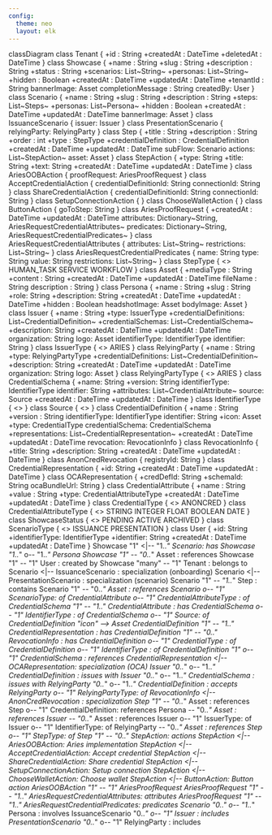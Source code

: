 ```yaml
---
config:
  theme: neo
  layout: elk
---
```

classDiagram
    class Tenant {
        +id : String
        +createdAt : DateTime
        +deletedAt : DateTime
    }
    class Showcase {
        +name : String
        +slug : String
        +description : String
        +status : String
        +scenarios: List~String~
        +personas: List~String~
        +hidden : Boolean
        +createdAt : DateTime
        +updatedAt : DateTime
        +tenantId : String
        bannerImage: Asset
        completionMessage : String
        createdBy: User
    }
    class Scenario {
        <!-- Scenarios is a collection of workflows -->
        +name : String
        +slug : String
        +description : String
        +steps: List~Steps~
        +personas: List~Persona~
        +hidden : Boolean
        +createdAt : DateTime
        +updatedAt : DateTime
        bannerImage: Asset
    }
    class IssuanceScenario {
        issuer: Issuer
    }
    class PresentationScenario {
        relyingParty: RelyingParty
    }
    class Step {
        +title : String
        +description : String
        +order : int
        +type : StepType
        +credentialDefinition : CredentialDefinition
        +createdAt : DateTime
        +updatedAt : DateTime
        subFlow: Scenario
        actions: List~StepAction~
        asset: Asset
    }
    class StepAction {
        +type: String
        +title: String
        +text: String
        +createdAt : DateTime
        +updatedAt : DateTime
    }
    class AriesOOBAction {
        proofRequest: AriesProofRequest
    }
    class AcceptCredentialAction {
        credentialDefinitionId: String
        connectionId: String
    }
    class ShareCredentialAction {
        credentialDefinitionId: String
        connectionId: String
    }
    class SetupConnectionAction {
    }
    class ChooseWalletAction {
    }
    class ButtonAction {
        goToStep: String
    }
    class AriesProofRequest {
        +createdAt : DateTime
        +updatedAt : DateTime
        attributes: Dictionary~String, AriesRequestCredentialAttributes~
        predicates: Dictionary~String, AriesRequestCredentialPredicates~
    }
    class AriesRequestCredentialAttributes {
        attributes: List~String~
        restrictions: List~String~
    }
    class AriesRequestCredentialPredicates {
        name: String
        type: String
        value: String
        restrictions: List~String~
    }
    class StepType {
        <<enumeration>>
        HUMAN_TASK
        SERVICE
        WORKFLOW
    }
    class Asset {
        +mediaType : String
        +content : String
        +createdAt : DateTime
        +updatedAt : DateTime
        fileName : String
        description : String
    }
    class Persona {
        +name : String
        +slug : String
        +role: String
        +description: String
        +createdAt : DateTime
        +updatedAt : DateTime
        +hidden : Boolean
        headshotImage: Asset
        bodyImage: Asset
    }
    class Issuer {
        +name : String
        +type: IssuerType
        +credentialDefinitions: List~CredentialDefinition~
        +credentialSchemas: List~CredentialSchema~
        +description: String
        +createdAt : DateTime
        +updatedAt : DateTime
        organization: String
        logo: Asset
        identifierType: IdentifierType
        identifier: String
    }
    class IssuerType {
        <<enumeration>>
        ARIES
    }
    class RelyingParty {
        +name : String
        +type: RelyingPartyType
        +credentialDefinitions: List~CredentialDefinition~
        +description: String
        +createdAt : DateTime
        +updatedAt : DateTime
        organization: String
        logo: Asset
    }
    class RelyingPartyType {
        <<enumeration>>
        ARIES
    }
    class CredentialSchema {
        +name: String
        +version: String
        identifierType: IdentifierType
        identifier: String
        +attributes: List~CredentialAttribute~
        source: Source
        +createdAt : DateTime
        +updatedAt : DateTime
    }
    class IdentifierType {
        <<enumeration>>
    }
    class Source {
        <<enumeration>>
    }
    class CredentialDefinition {
        +name : String
        +version : String
        identifierType: IdentifierType
        identifier: String
        +icon: Asset
        +type: CredentialType
         credentialSchema: CredentialSchema
        +representations: List~CredentialRepresentation~
        +createdAt : DateTime
        +updatedAt : DateTime
        revocation: RevocationInfo
   }
   class RevocationInfo {
        +title: String
        +description: String
        +createdAt : DateTime
        +updatedAt : DateTime
   }
   class AnonCredRevocation {
        registryId: String
   }
   class CredentialRepresentation {
        +id: String
        +createdAt : DateTime
        +updatedAt : DateTime
   }
   class OCARepresentation {
       +credDefId: String
       +schemaId: String
       ocaBundleUrl: String
   }
    class CredentialAttribute {
        +name : String
        +value : String
        +type: CredentialAttributeType
        +createdAt : DateTime
        +updatedAt : DateTime
    }
    class CredentialType {
        <<enumeration>>
        ANONCRED
    }
   class CredentialAttributeType {
    <<enumeration>>
    STRING
    INTEGER
    FLOAT
    BOOLEAN
    DATE
   }
   class ShowcaseStatus {
    <<enumeration>>
    PENDING
    ACTIVE
    ARCHIVED
   }
   class ScenarioType {
    <<enumeration>>
    ISSUANCE
    PRESENTATION
   }
   class User {
    +id: String
    +identifierType: IdentifierType
    +identifier: String
    +createdAt : DateTime
    +updatedAt : DateTime
   }
    Showcase "1" <|-- "1..*" Scenario: has
    Showcase "1..*" o-- "1..*" Persona
    Showcase "1" -- "0..*" Asset : references
    Showcase "1" -- "1" User : created by
    Showcase "many" -- "1" Tenant : belongs to
    Scenario <|-- IssuanceScenario : specialization (onboarding)
    Scenario <|-- PresentationScenario : specialization (scenario)
    Scenario "1" *-- "1..*" Step : contains
    Scenario "1" -- "0..*" Asset : references
    Scenario o-- "1" ScenarioType: of
    CredentialAttribute  o-- "1" CredentialAttributeType : of
    CredentialSchema "1" *-- "1..*" CredentialAttribute : has
    CredentialSchema o-- "1" IdentifierType : of
    CredentialSchema o-- "1" Source: of
    CredentialDefinition "icon" --> Asset
    CredentialDefinition "1" *-- "1..*" CredentialRepresentation : has
    CredentialDefinition "1" *-- "0..*" RevocationInfo : has
    CredentialDefinition  o-- "1" CredentialType : of
    CredentialDefinition o-- "1" IdentifierType : of
    CredentialDefinition "1" o-- "1" CredentialSchema : references
    CredentialRepresentation <|-- OCARepresentation: specialization (OCA)
    Issuer "0..*" o-- "1..*" CredentialDefinition : issues with
    Issuer "0..*" o-- "1..*" CredentialSchema : issues with
    RelyingParty "0..*" o-- "1..*" CredentialDefinition : accepts
    RelyingParty o-- "1" RelyingPartyType: of
    RevocationInfo <|-- AnonCredRevocation : specialization
    Step "1" -- "0..*" Asset : references
    Step o-- "1" CredentialDefinition: references
    Persona -- "0..*" Asset : references
    Issuer -- "0..*" Asset : references
    Issuer o-- "1" IssuerType: of
    Issuer o-- "1" IdentifierType: of
    RelyingParty -- "0..*" Asset : references
    Step o-- "1" StepType: of
    Step "1" *-- "0..*" StepAction: actions
    StepAction <|-- AriesOOBAction: Aries implementation
    StepAction <|-- AcceptCredentialAction: Accept credential
    StepAction <|-- ShareCredentialAction: Share credential
    StepAction <|-- SetupConnectionAction: Setup connection
    StepAction <|-- ChooseWalletAction: Choose wallet
    StepAction <|-- ButtonAction: Button action
    AriesOOBAction "1" *-- "1" AriesProofRequest
    AriesProofRequest "1" *-- "1..*" AriesRequestCredentialAttributes: attributes
    AriesProofRequest "1" *-- "1..*" AriesRequestCredentialPredicates: predicates
    Scenario "0..*" o-- "1..*" Persona : involves
    IssuanceScenario "0..*" o-- "1" Issuer : includes
    PresentationScenario "0..*" o-- "1" RelyingParty : includes
